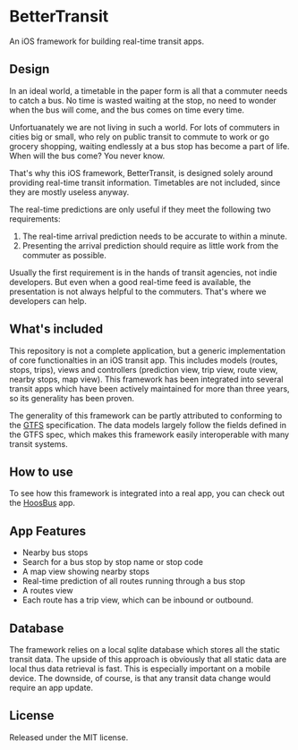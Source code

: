 # BetterTransit

An iOS framework for building real-time transit apps.

## Design

In an ideal world, a timetable in the paper form is all that a commuter needs to catch a bus. No time is wasted waiting at the stop, no need to wonder when the bus will come, and the bus comes on time every time.

Unfortuanately we are not living in such a world. For lots of commuters in cities big or small, who rely on public transit to commute to work or go grocery shopping, waiting endlessly at a bus stop has become a part of life. When will the bus come? You never know.

That's why this iOS framework, BetterTransit, is designed solely around providing real-time transit information. Timetables are not included, since they are mostly useless anyway.

The real-time predictions are only useful if they meet the following two requirements:
1. The real-time arrival prediction needs to be accurate to within a minute.
2. Presenting the arrival prediction should require as little work from the commuter as possible.

Usually the first requirement is in the hands of transit agencies, not indie developers. But even when a good real-time feed is available, the presentation is not always helpful to the commuters. That's where we developers can help.

## What's included

This repository is not a complete application, but a generic implementation of core functionalties in an iOS transit app. This includes models (routes, stops, trips), views and controllers (prediction view, trip view, route view, nearby stops, map view). This framework has been integrated into several transit apps which have been actively maintained for more than three years, so its generality has been proven.

The generality of this framework can be partly attributed to conforming to the [GTFS](https://developers.google.com/transit/gtfs/reference) specification. The data models largely follow the fields defined in the GTFS spec, which makes this framework easily interoperable with many transit systems.

## How to use

To see how this framework is integrated into a real app, you can check out the [HoosBus](https://github.com/HappenApps/HoosBus) app.

## App Features
* Nearby bus stops
* Search for a bus stop by stop name or stop code
* A map view showing nearby stops
* Real-time prediction of all routes running through a bus stop
* A routes view
* Each route has a trip view, which can be inbound or outbound.

## Database

The framework relies on a local sqlite database which stores all the static transit data. The upside of this approach is obviously that all static data are local thus data retrieval is fast. This is especially important on a mobile device. The downside, of course, is that any transit data change would require an app update.

## License
Released under the MIT license.
